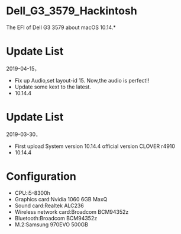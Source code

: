 # Dell_G3_3579_Hackintosh
The EFI of Dell G3 3579 about macOS 10.14.*

# Update List
2019-04-15，
* Fix up Audio,set layout-id 15. Now,the audio is perfect!!
* Update some kext to the latest.
* 10.14.4

# Update List
2019-03-30，
* First upload System version 10.14.4 official version CLOVER r4910
* 10.14.4

# Configuration
* CPU:i5-8300h
* Graphics card:Nvidia 1060 6GB MaxQ
* Sound card:Realtek ALC236
* Wireless network card:Broadcom BCM94352z
* Bluetooth:Broadcom BCM94352z
* M.2:Samsung 970EVO 500GB
